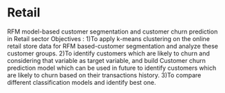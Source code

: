 # Retail
RFM model-based customer segmentation and customer churn prediction in Retail sector
Objectives :
1)To apply k-means clustering on the online retail store data for RFM based-customer segmentation and analyze these customer groups. 
2)To identify customers which are likely to churn and considering that variable as target variable, and build Customer churn prediction model which can be used in future to identify customers which are likely to churn based on their transactions history.
3)To compare different classification models and identify best one.
